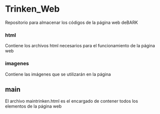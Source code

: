 # Trinken_Web
Repositorio para almacenar los códigos de la página web deBARK 

### html
Contiene los archivos html necesarios para el funcionamiento de la página web

### imagenes
Contiene las imágenes que se utilizarán en la página

## main
El archivo maintrinken.html es el encargado de contener todos los elementos de la página web
